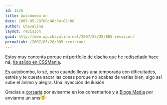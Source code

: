 ```yaml
---
id: 1536
title: Autobombo on
date: 2007-05-28T08:40:34+02:00
author: Chavalina
layout: revision
guid: http://www.wp.chavalina.net/2007/05/28/805-revision/
permalink: /2007/05/28/805-revision/
---
```

Estoy muy contenta porque [mi portfolio de diseño](http://www.inmabermejo.com/) que he <a href="http://chavalina.net/comentar.php?idpost=796" target="_blank">rediseñado</a> hace ná, <a href="http://cssmania.com/galleries/2007/05/28/inma-bermejo.php" target="_blank">ha salido en CSSMania</a>. 

Es autobombo, lo sé, pero cuando llevas una temporada con dificultades, estrés y te cuesta sacar las cosas porque no acabas de verlas bien, algo así sube el ánimo y alegra. Una inyección de ilusión.

Gracias a <a href="http://www.corsariablog.info/" target="_blank">corsaria</a> por avisarme en los comentarios y a <a href="http://blogsmedia.com/" target="_blank">Blogs Media</a> por enviarme un sms![emo](/imagenes/emoticonos/sonrisa.gif)
